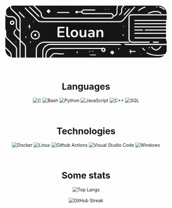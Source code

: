 ![Banner](https://raw.githubusercontent.com/ElouanR/ElouanR/main/banner_github_rounded.png)

<br>

<div align="center">

  <h1>Languages</h1>
  
  ![C](https://img.shields.io/badge/C-000000?style=for-the-badge&logo=c)
  ![Bash](https://img.shields.io/badge/Bash-000000?style=for-the-badge&logo=gnu-bash&logoColor=white)
  ![Python](https://img.shields.io/badge/Python-000000?style=for-the-badge&logo=python)
  ![JavaScript](https://img.shields.io/badge/JavaScript-000000?style=for-the-badge&logo=javascript)
  ![C++](https://img.shields.io/badge/C%2B%2B-000000?style=for-the-badge&logo=c%2B%2B&logoColor=blue)
  ![SQL](https://img.shields.io/badge/MySQL-000000?style=for-the-badge&logo=mysql&logoColor=white)

  <br>
  
  <h1>Technologies</h1>

  ![Docker](https://img.shields.io/badge/Docker-000000?style=for-the-badge&logo=docker)
  ![Linux](https://img.shields.io/badge/Linux-000000?style=for-the-badge&logo=linux)
  ![Github Actions](https://img.shields.io/badge/GitHub_Actions-000000?style=for-the-badge&logo=github-actions&logoColor=white)
  ![Visual Studio Code](https://img.shields.io/badge/VS%20Code-000000?style=for-the-badge&logo=visual-studio-code&logoColor=blue)
  ![Windows](https://img.shields.io/badge/Windows-000000?style=for-the-badge&logo=windows&logoColor=white)
  
  <br>
  
  <h1>Some stats</h1>

  ![Top Langs](https://github-readme-stats.vercel.app/api/top-langs/?username=ElouanR&layout=donut&theme=holi&border_radius=20&size_weight=0.5&count_weight=0.5)
  <br>
  <br>
  ![GitHub Streak](http://github-readme-streak-stats.herokuapp.com/?user=ElouanR&theme=holi-theme&border_radius=20&exclude_days=Sun)
  <br>
  <br>
  <!--[![Wakatime stats](https://github-readme-stats.vercel.app/api/wakatime?username=ElouanR&langs_count=5&border_radius=20&custom_title=Wakatime&theme=holi)](https://wakatime.com/@ElouanR)-->
</div>
